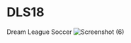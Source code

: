 # DLS18
Dream League Soccer
![Screenshot (6)](https://user-images.githubusercontent.com/87420016/129252339-6bc16402-50f4-46fb-9f2c-63793df00393.png)

